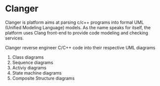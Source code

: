 # Clanger
Clanger is platform aims at parsing c/c++ programs into formal UML (Unified Modeling Language) models. As the name speaks for itself, the platform uses Clang front-end to provide code modeling and checking services.

Clanger reverse engineer C/C++ code into their respective UML diagrams
1. Class diagrams
2. Sequence diagrams
3. Activiy diagrams
4. State machine diagrams
5. Composite Structure diagrams

